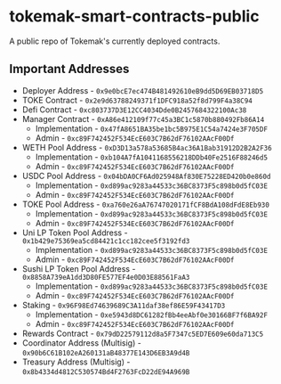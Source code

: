 # tokemak-smart-contracts-public
A public repo of Tokemak's currently deployed contracts.

## Important Addresses

- Deployer Address - `0x9e0bcE7ec474B481492610eB9dd5D69EB03718D5`
- TOKE Contract - `0x2e9d63788249371f1DFC918a52f8d799F4a38C94`
- Defi Contract - `0xc803737D3E12CC4034Dde0B2457684322100Ac38`
- Manager Contract - `0xA86e412109f77c45a3BC1c5870b880492Fb86A14`
  - Implementation - `0x47fA8651BA35be1bc5B975E1C54a7424e3F705DF`
  - Admin - `0xc89F742452F534EcE603C7B62dF76102AAcF00Df`
- WETH Pool Address - `0xD3D13a578a53685B4ac36A1Bab31912D2B2A2F36`
  - Implementation - `0xb104A7fA1041168556218DDb40Fe2516F88246d5`
  - Admin - `0xc89F742452F534EcE603C7B62dF76102AAcF00Df`
- USDC Pool Address - `0x04bDA0CF6Ad025948Af830E75228ED420b0e860d`
  - Implementation - `0xd899ac9283a44533c36BC8373F5c898b0d5fC03E`
  - Admin - `0xc89F742452F534EcE603C7B62dF76102AAcF00Df`
- TOKE Pool Address - `0xa760e26aA76747020171fCF8BdA108dFdE8Eb930`
  - Implementation - `0xd899ac9283a44533c36BC8373F5c898b0d5fC03E`
  - Admin - `0xc89F742452F534EcE603C7B62dF76102AAcF00Df`
- Uni LP Token Pool Address - `0x1b429e75369ea5cd84421c1cc182cee5f3192fd3`
  - Implementation - `0xd899ac9283a44533c36BC8373F5c898b0d5fC03E`
  - Admin - `0xc89F742452F534EcE603C7B62dF76102AAcF00Df`
- Sushi LP Token Pool Address - `0x8858A739eA1dd3D80FE577EF4e0D03E88561FaA3`
  - Implementation - `0xd899ac9283a44533c36BC8373F5c898b0d5fC03E`
  - Admin - `0xc89F742452F534EcE603C7B62dF76102AAcF00Df`
- Staking - `0x96F98Ed74639689C3A11daf38ef86E59F43417D3`
  - Implementation - `0xe5943d8DC61282fBb4eeAbf0e30166BF7f6BA92F`
  - Admin - `0xc89F742452F534EcE603C7B62dF76102AAcF00Df`
- Rewards Contract - `0x79dD22579112d8a5F7347c5ED7E609e60da713C5`
- Coordinator Address (Multisig) - `0x90b6C61B102eA260131aB48377E143D6EB3A9d4B`
- Treasury Address (Multisig) - `0x8b4334d4812C530574Bd4F2763FcD22dE94A969B`
